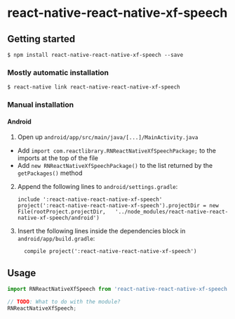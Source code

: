 
# react-native-react-native-xf-speech

## Getting started

`$ npm install react-native-react-native-xf-speech --save`

### Mostly automatic installation

`$ react-native link react-native-react-native-xf-speech`

### Manual installation


#### Android

1. Open up `android/app/src/main/java/[...]/MainActivity.java`
  - Add `import com.reactlibrary.RNReactNativeXfSpeechPackage;` to the imports at the top of the file
  - Add `new RNReactNativeXfSpeechPackage()` to the list returned by the `getPackages()` method
2. Append the following lines to `android/settings.gradle`:
  	```
  	include ':react-native-react-native-xf-speech'
  	project(':react-native-react-native-xf-speech').projectDir = new File(rootProject.projectDir, 	'../node_modules/react-native-react-native-xf-speech/android')
  	```
3. Insert the following lines inside the dependencies block in `android/app/build.gradle`:
  	```
      compile project(':react-native-react-native-xf-speech')
  	```


## Usage
```javascript
import RNReactNativeXfSpeech from 'react-native-react-native-xf-speech';

// TODO: What to do with the module?
RNReactNativeXfSpeech;
```
  